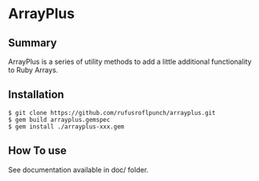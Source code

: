 # ArrayPlus

## Summary

ArrayPlus is a series of utility methods to add a little additional
functionality to Ruby Arrays.

## Installation

    $ git clone https://github.com/rufusroflpunch/arrayplus.git
    $ gem build arrayplus.gemspec
    $ gem install ./arrayplus-xxx.gem

## How To use

See documentation available in doc/ folder.
